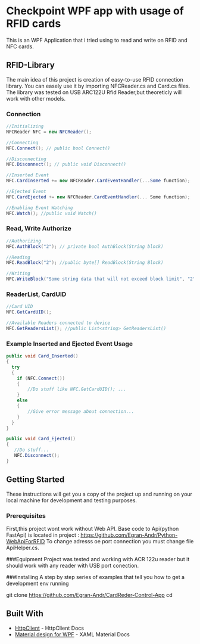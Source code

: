 # Checkpoint WPF app with usage of RFID cards
This is an WPF Application that i tried using to read and write on RFID and NFC cards.

## RFID-Library
The main idea of this project is creation of  easy-to-use RFID connection library. You can easely use it by importing NFCReader.cs and Card.cs files.
The library was tested on USB ARC122U Rfid Reader,but theoreticly will work with other models.

### Connection

```csharp
//Initializing
NFCReader NFC = new NFCReader();

//Connecting
NFC.Connect(); // public bool Connect()

//Disconnecting
NFC.Disconnect(); // public void Disconnect()
```
```csharp
//Inserted Event 
NFC.CardInserted += new NFCReader.CardEventHandler(...Some function);

//Ejected Event
NFC.CardEjected += new NFCReader.CardEventHandler(... Some function);

//Enabling Event Watching
NFC.Watch(); //public void Watch()
```

### Read, Write Authorize

```csharp
//Authorizing
NFC.AuthBlock("2"); // private bool AuthBlock(String block)

//Reading
NFC.ReadBlock("2"); //public byte[] ReadBlock(String Block)

//Writing   
NFC.WriteBlock("Some string data that will not exceed block limit", "2"); //public bool WriteBlock(String Text, String Block)
```
### ReaderList, CardUID

```csharp
//Card UID
NFC.GetCardUID();

//Available Readers connected to device 
NFC.GetReadersList(); //public List<string> GetReadersList()
```

### Example Inserted and Ejected Event Usage
```csharp
public void Card_Inserted()
{
  try
  {
    if (NFC.Connect())
    {
        //Do stuff like NFC.GetCardUID(); ...
    }
    else
    {
        //Give error message about connection...
    }
  }
}
```

```csharp
public void Card_Ejected()
{
   //Do stuff...
   NFC.Disconnect();
}
```

## Getting Started
These instructions will get you a copy of the project up and running on your local machine for development and testing purposes.

### Prerequisites
First,this project wont work without Web API.  Base code to Api(python FastApi)  is located in project : https://github.com/Egran-Andr/Python-WebApiForRFID
To change adresss oe port connection you must change file ApiHelper.cs.


###Equipment
Project was tested and working with ACR 122u reader but it should work with any reader with USB port conection.

###Installing
A step by step series of examples that tell you how to get a development env running

git clone https://github.com/Egran-Andr/CardReder-Control-App cd 

## Built With

* [HttpClient]([https://bottlepy.org/](https://learn.microsoft.com/en-us/dotnet/api/system.net.http.httpclienthandler?view=net-7.0)https://learn.microsoft.com/en-us/dotnet/api/system.net.http.httpclienthandler?view=net-7.0) - HttpClient Docs
* [Material design for WPF](http://materialdesigninxaml.net/) - XAML Material Docs
